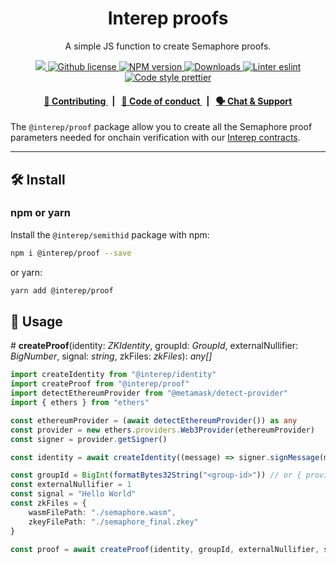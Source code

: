 <p align="center">
    <h1 align="center">
        Interep proofs
    </h1>
    <p align="center">A simple JS function to create Semaphore proofs.</p>
</p>

<p align="center">
    <a href="https://github.com/interep-project">
        <img src="https://img.shields.io/badge/project-Interep-blue.svg?style=flat-square">
    </a>
    <a href="https://github.com/interep-project/interep.js/blob/main/LICENSE">
        <img alt="Github license" src="https://img.shields.io/github/license/interep-project/interep.js.svg?style=flat-square">
    </a>
    <a href="https://www.npmjs.com/package/@interep/proof">
        <img alt="NPM version" src="https://img.shields.io/npm/v/@interep/proof?style=flat-square" />
    </a>
    <a href="https://npmjs.org/package/@interep/proof">
        <img alt="Downloads" src="https://img.shields.io/npm/dm/@interep/proof.svg?style=flat-square" />
    </a>
    <a href="https://eslint.org/">
        <img alt="Linter eslint" src="https://img.shields.io/badge/linter-eslint-8080f2?style=flat-square&logo=eslint" />
    </a>
    <a href="https://prettier.io/">
        <img alt="Code style prettier" src="https://img.shields.io/badge/code%20style-prettier-f8bc45?style=flat-square&logo=prettier" />
    </a>
</p>

<div align="center">
    <h4>
        <a href="https://docs.interep.link/contributing">
            👥 Contributing
        </a>
        <span>&nbsp;&nbsp;|&nbsp;&nbsp;</span>
        <a href="https://docs.interep.link/code-of-conduct">
            🤝 Code of conduct
        </a>
        <span>&nbsp;&nbsp;|&nbsp;&nbsp;</span>
        <a href="https://t.me/interrep">
            🗣️ Chat &amp; Support
        </a>
    </h4>
</div>

The `@interep/proof` package allow you to create all the Semaphore proof parameters needed for onchain verification with our [Interep contracts](https://github.com/interep-project/contracts).

---

## 🛠 Install

### npm or yarn

Install the `@interep/semithid` package with npm:

```bash
npm i @interep/proof --save
```

or yarn:

```bash
yarn add @interep/proof
```

## 📜 Usage

\# **createProof**(identity: _ZKIdentity_, groupId: _GroupId_, externalNullifier: _BigNumber_, signal: _string_, zkFiles: _zkFiles_): _any\[]_

```typescript
import createIdentity from "@interep/identity"
import createProof from "@interep/proof"
import detectEthereumProvider from "@metamask/detect-provider"
import { ethers } from "ethers"

const ethereumProvider = (await detectEthereumProvider()) as any
const provider = new ethers.providers.Web3Provider(ethereumProvider)
const signer = provider.getSigner()

const identity = await createIdentity((message) => signer.signMessage(message), "<group-id>") // or <group-provider> for offchain groups.

const groupId = BigInt(formatBytes32String("<group-id>")) // or { provider: "<group-provider>", name: "<group-name>" } for offchain groups.
const externalNullifier = 1
const signal = "Hello World"
const zkFiles = {
    wasmFilePath: "./semaphore.wasm",
    zkeyFilePath: "./semaphore_final.zkey"
}

const proof = await createProof(identity, groupId, externalNullifier, signal, zkFiles)
```
